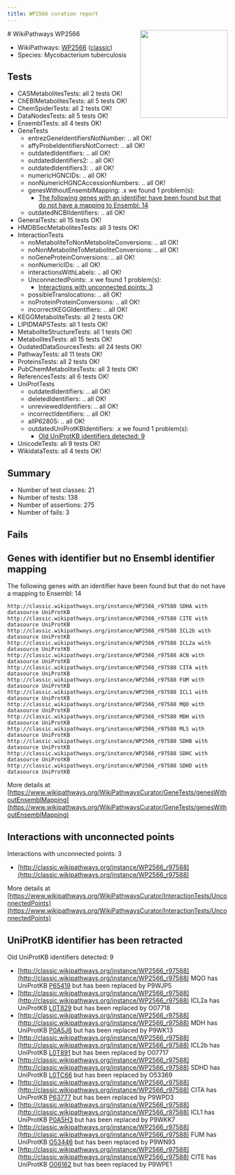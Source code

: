 ```yaml
---
title: WP2566 curation report
---
```


<img style="float: right; width: 200px" src="https://upload.wikimedia.org/wikipedia/commons/thumb/8/83/Wplogo_with_text_500.png/640px-Wplogo_with_text_500.png" />
# WikiPathways WP2566

* WikiPathways: [WP2566](https://wikipathways.org/pathways/WP2566) ([classic](https://classic.wikipathways.org/instance/WP2566))
* Species: Mycobacterium tuberculosis
## Tests
* CASMetabolitesTests: all 2 tests OK!
* ChEBIMetabolitesTests: all 5 tests OK!
* ChemSpiderTests: all 2 tests OK!
* DataNodesTests: all 5 tests OK!
* EnsemblTests: all 4 tests OK!
* GeneTests
    * entrezGeneIdentifiersNotNumber: .. all OK!
    * affyProbeIdentifiersNotCorrect: .. all OK!
    * outdatedIdentifiers: .. all OK!
    * outdatedIdentifiers2: .. all OK!
    * outdatedIdentifiers3: .. all OK!
    * numericHGNCIDs: .. all OK!
    * nonNumericHGNCAccessionNumbers: .. all OK!
    * genesWithoutEnsemblMapping: .x we found 1 problem(s):
        * [The following genes with an identifier have been found but that do not have a mapping to Ensembl: 14](#c4e54311)
    * outdatedNCBIIdentifiers: .. all OK!
* GeneralTests: all 15 tests OK!
* HMDBSecMetabolitesTests: all 3 tests OK!
* InteractionTests
    * noMetaboliteToNonMetaboliteConversions: .. all OK!
    * noNonMetaboliteToMetaboliteConversions: .. all OK!
    * noGeneProteinConversions: .. all OK!
    * nonNumericIDs: .. all OK!
    * interactionsWithLabels: .. all OK!
    * UnconnectedPoints: .x we found 1 problem(s):
        * [Interactions with unconnected points: 3](#35a61adb)
    * possibleTranslocations: .. all OK!
    * noProteinProteinConversions: .. all OK!
    * incorrectKEGGIdentifiers: .. all OK!
* KEGGMetaboliteTests: all 2 tests OK!
* LIPIDMAPSTests: all 1 tests OK!
* MetaboliteStructureTests: all 1 tests OK!
* MetabolitesTests: all 15 tests OK!
* OudatedDataSourcesTests: all 24 tests OK!
* PathwayTests: all 11 tests OK!
* ProteinsTests: all 2 tests OK!
* PubChemMetabolitesTests: all 3 tests OK!
* ReferencesTests: all 6 tests OK!
* UniProtTests
    * outdatedIdentifiers: .. all OK!
    * deletedIdentifiers: .. all OK!
    * unreviewedIdentifiers: .. all OK!
    * incorrectIdentifiers: .. all OK!
    * allP62805: .. all OK!
    * outdatedUniProtKBIdentifiers: .x we found 1 problem(s):
        * [Old UniProtKB identifiers detected: 9](#11ddc782)
* UnicodeTests: all 9 tests OK!
* WikidataTests: all 4 tests OK!


## Summary

* Number of test classes: 21
* Number of tests: 138
* Number of assertions: 275
* Number of fails: 3

## Fails

<a name="c4e54311" />

## Genes with identifier but no Ensembl identifier mapping

The following genes with an identifier have been found but that do not have a mapping to Ensembl: 14
```
http://classic.wikipathways.org/instance/WP2566_r97588 SDHA with datasource UniProtKB
http://classic.wikipathways.org/instance/WP2566_r97588 CITE with datasource UniProtKB
http://classic.wikipathways.org/instance/WP2566_r97588 ICL2b with datasource UniProtKB
http://classic.wikipathways.org/instance/WP2566_r97588 ICL2a with datasource UniProtKB
http://classic.wikipathways.org/instance/WP2566_r97588 ACN with datasource UniProtKB
http://classic.wikipathways.org/instance/WP2566_r97588 CITA with datasource UniProtKB
http://classic.wikipathways.org/instance/WP2566_r97588 FUM with datasource UniProtKB
http://classic.wikipathways.org/instance/WP2566_r97588 ICL1 with datasource UniProtKB
http://classic.wikipathways.org/instance/WP2566_r97588 MQO with datasource UniProtKB
http://classic.wikipathways.org/instance/WP2566_r97588 MDH with datasource UniProtKB
http://classic.wikipathways.org/instance/WP2566_r97588 MLS with datasource UniProtKB
http://classic.wikipathways.org/instance/WP2566_r97588 SDHB with datasource UniProtKB
http://classic.wikipathways.org/instance/WP2566_r97588 SDHC with datasource UniProtKB
http://classic.wikipathways.org/instance/WP2566_r97588 SDHD with datasource UniProtKB
```

More details at [https://www.wikipathways.org/WikiPathwaysCurator/GeneTests/genesWithoutEnsemblMapping](https://www.wikipathways.org/WikiPathwaysCurator/GeneTests/genesWithoutEnsemblMapping)

<a name="35a61adb" />

## Interactions with unconnected points

Interactions with unconnected points: 3

* [http://classic.wikipathways.org/instance/WP2566_r97588](http://classic.wikipathways.org/instance/WP2566_r97588)


More details at [https://www.wikipathways.org/WikiPathwaysCurator/InteractionTests/UnconnectedPoints](https://www.wikipathways.org/WikiPathwaysCurator/InteractionTests/UnconnectedPoints)

<a name="11ddc782" />

## UniProtKB identifier has been retracted

Old UniProtKB identifiers detected: 9

* [http://classic.wikipathways.org/instance/WP2566_r97588](http://classic.wikipathways.org/instance/WP2566_r97588) MQO has UniProtKB [P65419](https://bioregistry.io/uniprot:P65419) but has been replaced by P9WJP5
* [http://classic.wikipathways.org/instance/WP2566_r97588](http://classic.wikipathways.org/instance/WP2566_r97588) ICL2a has UniProtKB [L0T829](https://bioregistry.io/uniprot:L0T829) but has been replaced by O07718
* [http://classic.wikipathways.org/instance/WP2566_r97588](http://classic.wikipathways.org/instance/WP2566_r97588) MDH has UniProtKB [P0A5J6](https://bioregistry.io/uniprot:P0A5J6) but has been replaced by P9WK13
* [http://classic.wikipathways.org/instance/WP2566_r97588](http://classic.wikipathways.org/instance/WP2566_r97588) ICL2b has UniProtKB [L0T891](https://bioregistry.io/uniprot:L0T891) but has been replaced by O07717
* [http://classic.wikipathways.org/instance/WP2566_r97588](http://classic.wikipathways.org/instance/WP2566_r97588) SDHD has UniProtKB [L0TC66](https://bioregistry.io/uniprot:L0TC66) but has been replaced by O53369
* [http://classic.wikipathways.org/instance/WP2566_r97588](http://classic.wikipathways.org/instance/WP2566_r97588) CITA has UniProtKB [P63777](https://bioregistry.io/uniprot:P63777) but has been replaced by P9WPD3
* [http://classic.wikipathways.org/instance/WP2566_r97588](http://classic.wikipathways.org/instance/WP2566_r97588) ICL1 has UniProtKB [P0A5H3](https://bioregistry.io/uniprot:P0A5H3) but has been replaced by P9WKK7
* [http://classic.wikipathways.org/instance/WP2566_r97588](http://classic.wikipathways.org/instance/WP2566_r97588) FUM has UniProtKB [O53446](https://bioregistry.io/uniprot:O53446) but has been replaced by P9WN93
* [http://classic.wikipathways.org/instance/WP2566_r97588](http://classic.wikipathways.org/instance/WP2566_r97588) CITE has UniProtKB [O06162](https://bioregistry.io/uniprot:O06162) but has been replaced by P9WPE1


